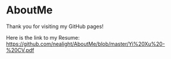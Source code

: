 # AboutMe

Thank you for visiting my GitHub pages!

Here is the link to my Resume: https://github.com/nealight/AboutMe/blob/master/Yi%20Xu%20-%20CV.pdf


